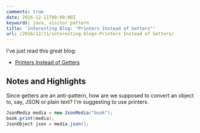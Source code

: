 ```yaml
---
comments: true
date: 2016-12-11T00:00:00Z
keywords: java, visitor pattern
title: 'Interesting Blog: "Printers Instead of Getters"'
url: /2016/12/11/interesting-blogs-Printers Instead of Getters/
---
```


I've just read this great blog:

- [Printers Instead of Getters](http://www.yegor256.com/2016/04/05/printers-instead-of-getters.html)

## Notes and Highlights

Since getters are an anti-pattern, how are we supposed to convert an object to, say, JSON or plain text? I'm suggesting to use printers.

```java
JsonMedia media = new JsonMedia("book");
book.print(media);
JsonObject json = media.json();
```

